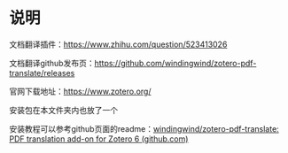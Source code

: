 # 说明

文档翻译插件：<https://www.zhihu.com/question/523413026> 

文档翻译github发布页：<https://github.com/windingwind/zotero-pdf-translate/releases> 

官网下载地址：<https://www.zotero.org/> 

安装包在本文件夹内也放了一个

安装教程可以参考github页面的readme：[windingwind/zotero-pdf-translate: PDF translation add-on for Zotero 6 (github.com)](https://github.com/windingwind/zotero-pdf-translate) 

